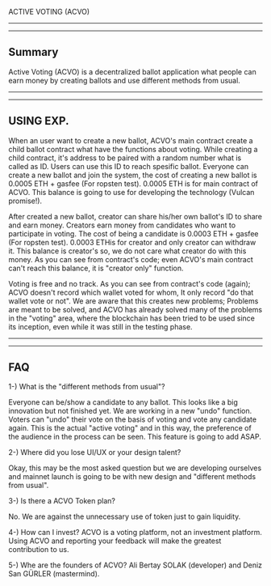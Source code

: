 ACTIVE VOTING (ACVO)

**********

----------
Summary
----------

Active Voting (ACVO) is a decentralized ballot application what people can earn money by creating ballots and use different methods from usual.

***********

----------
USING EXP.
----------

When an user want to create a new ballot, ACVO's main contract create a child ballot contract what have the functions about voting. While creating a child contract, it's address to be paired with a random number what is called as ID. Users can use this ID to reach spesific ballot. Everyone can create a new ballot and join the system, the cost of creating a new ballot is 0.0005 ETH + gasfee (For ropsten test).
0.0005 ETH is for main contract of ACVO. This balance is going to use for developing the technology (Vulcan promise!). 

After created a new ballot, creator can share his/her own ballot's ID to share and earn money. Creators earn money from candidates who want to participate in voting. The cost of being a candidate is 0.0003 ETH + gasfee (For ropsten test).
0.0003 ETHis for creator and only creator can withdraw it. This balance is creator's so, we do not care what creator do with this money. As you can see from contract's code; even ACVO's main contract can't reach this balance, it is "creator only" function.

Voting is free and no track. As you can see from contract's code (again); ACVO doesn't record which wallet voted for whom, It only record "do that wallet vote or not". We are aware that this creates new problems; Problems are meant to be solved, and ACVO has already solved many of the problems in the "voting" area, where the blockchain has been tried to be used since its inception, even while it was still in the testing phase.

**********

----------
FAQ
----------

1-) What is the "different methods from usual"?

Everyone can be/show a candidate to any ballot. This looks like a big innovation but not finished yet. We are working in a new "undo" function. Voters can "undo" their vote on the basis of voting and vote any candidate again. This is the actual "active voting" and in this way, the preference of the audience in the process can be seen. This feature is going to add ASAP.

2-) Where did you lose UI/UX or your design talent?

Okay, this may be the most asked question but we are developing ourselves and mainnet launch is going to be with new design and "different methods from usual".

3-) Is there a ACVO Token plan?

No. We are against the unnecessary use of token just to gain liquidity.

4-) How can I invest?
ACVO is a voting platform, not an investment platform. Using ACVO and reporting your feedback will make the greatest contribution to us.

5-) Whe are the founders of ACVO?
Ali Bertay SOLAK (developer) and Deniz San GÜRLER (mastermind). 

